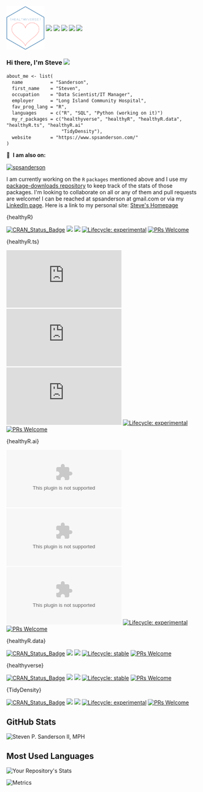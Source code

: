 <img src="https://raw.githubusercontent.com/spsanderson/healthyverse/main/man/figures/test2.png"    width = "19.6%" align = "center"/></a> 
<img src="https://raw.githubusercontent.com/spsanderson/healthyR/master/man/figures/test7.png"      width = "19.6%" align = "center"/></a> 
<img src="https://raw.githubusercontent.com/spsanderson/healthyR.ts/master/man/figures/test1.png"   width = "19.6%" align = "center"/></a> 
<img src="https://raw.githubusercontent.com/spsanderson/healthyR.data/master/man/figures/test4.png" width = "19.6%" align = "center"/></a> 
<img src="https://raw.githubusercontent.com/spsanderson/healthyR.ai/master/man/figures/test3.png"   width = "19.6%" align = "center"/></a>
<img src="https://raw.githubusercontent.com/spsanderson/TidyDensity/master/man/figures/tidy_density_logo.png" width = "19.6%" align = "center"/></a>

### Hi there, I'm Steve <img src="https://media.giphy.com/media/hvRJCLFzcasrR4ia7z/giphy.gif" width="25px">

<!--
**spsanderson/spsanderson** is a ✨ _special_ ✨ repository because its `README.md` (this file) appears on your GitHub profile.

Here are some ideas to get you started:

- 🔭 I’m currently working on ...
- 🌱 I’m currently learning ...
- 👯 I’m looking to collaborate on ...
- 🤔 I’m looking for help with ...
- 💬 Ask me about ...
- 📫 How to reach me: ...
- 😄 Pronouns: ...
- ⚡ Fun fact: ...
-->

```
about_me <- list(
  name          = "Sanderson",
  first_name    = "Steven",
  occupation    = "Data Scientist/IT Manager",
  employer      = "Long Island Community Hospital",
  fav_prog_lang = "R",
  languages     = c("R", "SQL", "Python (working on it)")
  my_r_packages = c("healthyverse", "healthyR", "healthyR.data", "healthyR.ts", "healthyR.ai"
                    "TidyDensity"),
  website       = "https://www.spsanderson.com/"
)
```

🔗 &nbsp;**I am also on:**
<p align="left">
<a href="https://www.linkedin.com/in/spsanderson/" target="blank"><img align="center" src="https://raw.githubusercontent.com/rahuldkjain/github-profile-readme-generator/master/src/images/icons/Social/linked-in-alt.svg" alt="spsanderson" height="30" width="40" /></a>

I am currently working on the `R` `packages` mentioned above and I use my [package-downloads repository](https://github.com/spsanderson/package-downloads) to keep track of the stats of those packages. I'm looking to collaborate on all or any of them and pull requests are welcome! I can be reached at spsanderson at gmail.com or via my [LinkedIn page](https://www.linkedin.com/in/spsanderson/). Here is a link to my personal site: [Steve's Homepage](https://www.spsanderson.com)

{healthyR}
<!-- badges: start -->
[![CRAN_Status_Badge](http://www.r-pkg.org/badges/version/healthyR)](https://cran.r-project.org/package=healthyR)
![](https://cranlogs.r-pkg.org/badges/healthyR)
![](https://cranlogs.r-pkg.org/badges/grand-total/healthyR)
[![Lifecycle: experimental](https://img.shields.io/badge/lifecycle-experimental-orange.svg)](https://lifecycle.r-lib.org/articles/stages.html##experimental)
[![PRs Welcome](https://img.shields.io/badge/PRs-welcome-brightgreen.svg?style=flat-square)](https://makeapullrequest.com)
<!-- badges: end -->

{healthyR.ts}
<!-- badges: start -->
[![CRAN_Status_Badge](http://www.r-pkg.org/badges/version/healthyR.ts)](https://cran.r-project.org/package=healthyR.ts)
![](https://cranlogs.r-pkg.org/badges/healthyR.ts)
![](https://cranlogs.r-pkg.org/badges/grand-total/healthyR.ts)
[![Lifecycle: experimental](https://img.shields.io/badge/lifecycle-experimental-orange.svg)](https://lifecycle.r-lib.org/articles/stages.html#experimental)
[![PRs Welcome](https://img.shields.io/badge/PRs-welcome-brightgreen.svg?style=flat-square)](http://makeapullrequest.com)
<!-- badges: end -->

{healthyR.ai}
<!-- badges: start -->
[![CRAN_Status_Badge](http://www.r-pkg.org/badges/version/healthyR.ai)](https://cran.r-project.org/package=healthyR.ai)
![](http://cranlogs.r-pkg.org/badges/healthyR.ai)
![](http://cranlogs.r-pkg.org/badges/grand-total/healthyR.ai)
[![Lifecycle: experimental](https://img.shields.io/badge/lifecycle-experimental-orange.svg)](https://lifecycle.r-lib.org/articles/stages.html#experimental)
[![PRs Welcome](https://img.shields.io/badge/PRs-welcome-brightgreen.svg?style=flat-square)](https://makeapullrequest.com)
<!-- badges: end -->

{healthyR.data}
<!-- badges: start -->
[![CRAN_Status_Badge](http://www.r-pkg.org/badges/version/healthyR.data)](https://cran.r-project.org/package=healthyR.data)
![](http://cranlogs.r-pkg.org/badges/healthyR.data)
![](http://cranlogs.r-pkg.org/badges/grand-total/healthyR.data)
[![Lifecycle: stable](https://img.shields.io/badge/lifecycle-stable-brightgreen.svg)](https://lifecycle.r-lib.org/articles/stages.html##stable)
[![PRs Welcome](https://img.shields.io/badge/PRs-welcome-brightgreen.svg?style=flat-square)](https://makeapullrequest.com)
<!-- badges: end -->

{healthyverse}
<!-- badges: start -->
[![CRAN_Status_Badge](http://www.r-pkg.org/badges/version/healthyverse)](https://cran.r-project.org/package=healthyverse)
![](http://cranlogs.r-pkg.org/badges/healthyverse)
![](http://cranlogs.r-pkg.org/badges/grand-total/healthyverse)
[![Lifecycle: stable](https://img.shields.io/badge/lifecycle-stable-brightgreen.svg)](https://lifecycle.r-lib.org/articles/stages.html##stable)
[![PRs Welcome](https://img.shields.io/badge/PRs-welcome-brightgreen.svg?style=flat-square)](http://makeapullrequest.com)
<!-- badges: end -->
  
 {TidyDensity}
  <!-- badges: start -->
[![CRAN_Status_Badge](http://www.r-pkg.org/badges/version/TidyDensity)](https://cran.r-project.org/package=TidyDensity)
![](http://cranlogs.r-pkg.org/badges/TidyDensity)
![](http://cranlogs.r-pkg.org/badges/grand-total/TidyDensity)
[![Lifecycle: experimental](https://img.shields.io/badge/lifecycle-experimental-orange.svg)](https://lifecycle.r-lib.org/articles/stages.html#experimental)
[![PRs Welcome](https://img.shields.io/badge/PRs-welcome-brightgreen.svg?style=flat-square)](http://makeapullrequest.com)
<!-- badges: end -->
  

## GitHub Stats
![Steven P. Sanderson II, MPH](https://github-readme-stats.vercel.app/api?username=spsanderson&show_icons=true)

## Most Used Languages
![Your Repository's Stats](https://github-readme-stats.vercel.app/api/top-langs/?username=spsanderson&hide=html,tex&theme=blue-green)

![Metrics](https://metrics.lecoq.io/spsanderson?template=classic&config.timezone=Europe%2FBerlin)
